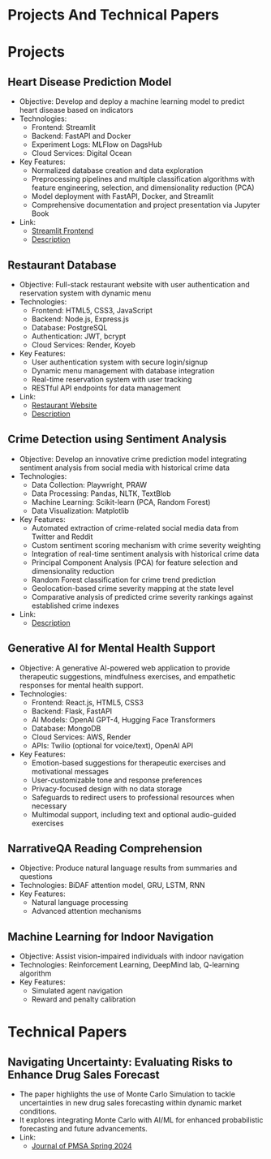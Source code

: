 # Projects And Technical Papers


# Projects

## Heart Disease Prediction Model
- Objective: Develop and deploy a machine learning model to predict heart disease based on indicators
- Technologies:
  - Frontend: Streamlit
  - Backend: FastAPI and Docker
  - Experiment Logs: MLFlow on DagsHub 
  - Cloud Services: Digital Ocean
- Key Features:
  - Normalized database creation and data exploration
  - Preprocessing pipelines and multiple classification algorithms with feature engineering, selection, and dimensionality reduction (PCA)
  - Model deployment with FastAPI, Docker, and Streamlit
  - Comprehensive documentation and project presentation via Jupyter Book
- Link: 
  - [Streamlit Frontend](https://apprender-ghfqkbcthxbxrfdgcomw23.streamlit.app/)
  - [Description](https://varunnn789.github.io/Heart-Disease-Prediction/index.html)

## Restaurant Database
- Objective: Full-stack restaurant website with user authentication and reservation system with dynamic menu
- Technologies:
  - Frontend: HTML5, CSS3, JavaScript
  - Backend: Node.js, Express.js
  - Database: PostgreSQL
  - Authentication: JWT, bcrypt
  - Cloud Services: Render, Koyeb
- Key Features:
  - User authentication system with secure login/signup
  - Dynamic menu management with database integration
  - Real-time reservation system with user tracking
  - RESTful API endpoints for data management
- Link: 
  - [Restaurant Website](https://restaurant-frontend-gn13.onrender.com/#reservations)
  - [Description](https://varunnn789.github.io/restaurant-website/)

## Crime Detection using Sentiment Analysis
- Objective: Develop an innovative crime prediction model integrating sentiment analysis from social media with historical crime data
- Technologies:
  - Data Collection: Playwright, PRAW
  - Data Processing: Pandas, NLTK, TextBlob
  - Machine Learning: Scikit-learn (PCA, Random Forest)
  - Data Visualization: Matplotlib
- Key Features:
  - Automated extraction of crime-related social media data from Twitter and Reddit
  - Custom sentiment scoring mechanism with crime severity weighting
  - Integration of real-time sentiment analysis with historical crime data
  - Principal Component Analysis (PCA) for feature selection and dimensionality reduction
  - Random Forest classification for crime trend prediction
  - Geolocation-based crime severity mapping at the state level
  - Comparative analysis of predicted crime severity rankings against established crime indexes
- Link:
  - [Description](https://varunnn789.github.io/Crime-Detection-Using-Sentiment/)

## Generative AI for Mental Health Support
- Objective: A generative AI-powered web application to provide therapeutic suggestions, mindfulness exercises, and empathetic responses for mental health support.
- Technologies:
  - Frontend: React.js, HTML5, CSS3
  - Backend: Flask, FastAPI
  - AI Models: OpenAI GPT-4, Hugging Face Transformers
  - Database: MongoDB
  - Cloud Services: AWS, Render
  - APIs: Twilio (optional for voice/text), OpenAI API
- Key Features:
  - Emotion-based suggestions for therapeutic exercises and motivational messages
  - User-customizable tone and response preferences
  - Privacy-focused design with no data storage
  - Safeguards to redirect users to professional resources when necessary
  - Multimodal support, including text and optional audio-guided exercises

## NarrativeQA Reading Comprehension
- Objective: Produce natural language results from summaries and questions
- Technologies: BiDAF attention model, GRU, LSTM, RNN
- Key Features:
  - Natural language processing
  - Advanced attention mechanisms

## Machine Learning for Indoor Navigation
- Objective: Assist vision-impaired individuals with indoor navigation
- Technologies: Reinforcement Learning, DeepMind lab, Q-learning algorithm
- Key Features:
  - Simulated agent navigation
  - Reward and penalty calibration


# Technical Papers

## Navigating Uncertainty: Evaluating Risks to Enhance Drug Sales Forecast
- The paper highlights the use of Monte Carlo Simulation to tackle uncertainties in new drug sales forecasting within dynamic market conditions.
- It explores integrating Monte Carlo with AI/ML for enhanced probabilistic forecasting and future advancements.
- Link: 
  - [Journal of PMSA Spring 2024](https://www.pmsa.org/_resources/documents/journal/Journal-of-PMSA-Spring-2024.pdf)